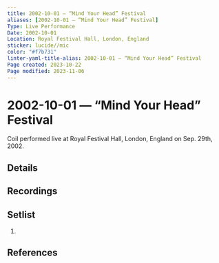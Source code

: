 ```yaml
---
title: 2002-10-01 — “Mind Your Head” Festival
aliases: [2002-10-01 — “Mind Your Head” Festival]
Type: Live Performance
Date: 2002-10-01
Location: Royal Festival Hall, London, England
sticker: lucide//mic
color: "#f7b731"
linter-yaml-title-alias: 2002-10-01 — “Mind Your Head” Festival
Page created: 2023-10-22
Page modified: 2023-11-06
---
```


# 2002-10-01 — “Mind Your Head” Festival

Coil performed live at Royal Festival Hall, London, England on Sep. 29th, 2002.

## Details


## Recordings


## Setlist
1.

## References

[^1]: [Entry at Live Coil Archive]()
